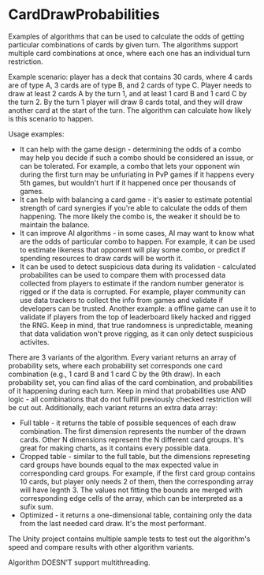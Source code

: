 # CardDrawProbabilities
Examples of algorithms that can be used to calculate the odds of getting particular combinations of cards by given turn. The algorithms support multiple card combinations at once, where each one has an individual turn restriction.

Example scenario: player has a deck that contains 30 cards, where 4 cards are of type A, 3 cards are of type B, and 2 cards of type C. Player needs to draw at least 2 cards A by the turn 1, and at least 1 card B and 1 card C by the turn 2. By the turn 1 player will draw 8 cards total, and they will draw another card at the start of the turn. The algorithm can calculate how likely is this scenario to happen.

Usage examples:
- It can help with the game design - determining the odds of a combo may help you decide if such a combo should be considered an issue, or can be tolerated. For example, a combo that lets your opponent win during the first turn may be unfuriating in PvP games if it happens every 5th games, but wouldn't hurt if it happened once per thousands of games.
- It can help with balancing a card game - it's easier to estimate potential strength of card synergies if you're able to calculate the odds of them happening. The more likely the combo is, the weaker it should be to maintain the balance.
- It can improve AI algorithms - in some cases, AI may want to know what are the odds of particular combo to happen. For example, it can be used to estimate likeness that opponent will play some combo, or predict if spending resources to draw cards will be worth it.
- It can be used to detect suspicious data during its validation - calculated probabilites can be used to compare them with processed data collected from players to estimate if the random number generator is rigged or if the data is corrupted. For example, player community can use data trackers to collect the info from games and validate if developers can be trusted. Another example: a offline game can use it to validate if players from the top of leaderboard likely hacked and rigged the RNG. Keep in mind, that true randomness is unpredictable, meaning that data validation won't prove rigging, as it can only detect suspicious activites.

There are 3 variants of the algorithm. Every variant returns an array of probability sets, where each probability set corresponds one card combination (e.g., 1 card B and 1 card C by the 9th draw). In each probability set, you can find alias of the card combination, and probabilities of it happening during each turn. Keep in mind that probabilities use AND logic - all combinations that do not fulfill previously checked restriction will be cut out. Additionally, each variant returns an extra data array:
- Full table - it returns the table of possible sequences of each draw combination. The first dimension represents the number of the drawn cards. Other N dimensions represent the N different card groups. It's great for making charts, as it contains every possible data.
- Cropped table - similar to the full table, but the dimensions represeting card groups have bounds equal to the max expected value in corresponding card groups. For example, if the first card group contains 10 cards, but player only needs 2 of them, then the corresponding array will have legnth 3. The values not fitting the bounds are merged with corresponding edge cells of the array, which can be interpreted as a sufix sum.
- Optimized - it returns a one-dimensional table, containing only the data from the last needed card draw. It's the most performant.

The Unity project contains multiple sample tests to test out the algorithm's speed and compare results with other algorithm variants.

Algorithm DOESN'T support multithreading.
